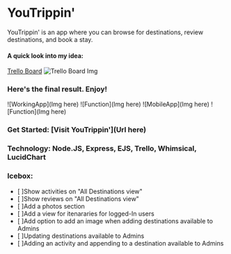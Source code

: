 # YouTrippin'

YouTrippin' is an app where you can browse for destinations, review destinations, and book a stay.


#### A quick look into my idea: 
[Trello Board](https://trello.com/b/8G19LVq6/youtrippin) 
![Trello Board Img](https://i.imgur.com/sJUAhzZ.png)   


### Here's the final result. Enjoy!

![WorkingApp](Img here) 
![Function](Img here) 
![MobileApp](Img here)
![Function](Img here) 

### Get Started: [Visit YouTrippin'](Url here)

### Technology: Node.JS, Express, EJS, Trello, Whimsical, LucidChart

### Icebox:
- [ ]Show activities on "All Destinations view" 
- [ ]Show reviews on "All Destinations view" 
- [ ]Add a photos section
- [ ]Add a view for itenararies for logged-In users
- [ ]Add option to add an image when adding destinations available to Admins
- [ ]Updating destinations available to Admins
- [ ]Adding an activity and appending to a destination available to Admins
